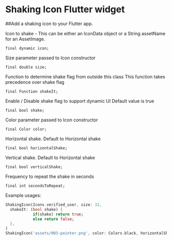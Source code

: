 # Shaking Icon Flutter widget

##Add a shaking icon to your Flutter app.

   Icon to shake - This can be either an IconData object or a String assetName for an AssetImage.
  ```
final dynamic icon;
```

  Size parameter passed to Icon constructor
  ```
final double size;
```

  Function to determine shake flag from outside this class
  This function takes precedence over shake flag
  ```
final Function shakeIt;
```

  Enable / Disable shake flag to support dynamic UI
  Default value is true
  ```
final bool shake;
```

  Color parameter passed to Icon constructor
  ```
final Color color;
```

  Horizontal shake.  Default to Horizontal shake
  ```
final bool horizontalShake;
```

  Vertical shake.  Default to Horizontal shake
  ```
final bool verticalShake;
```

  Frequency to repeat the shake in seconds
  ```
final int secondsToRepeat;
```

  Example usages:
  ``` dart
ShakingIcon(Icons.verified_user, size: 32, 
    shakeIt: (bool shake) {
              if(shake) return true;
              else return false;
    },
)
ShakingIcon('assets/003-pointer.png', color: Colors.black, horizontalShake: false, shake: false)
  
  ```
